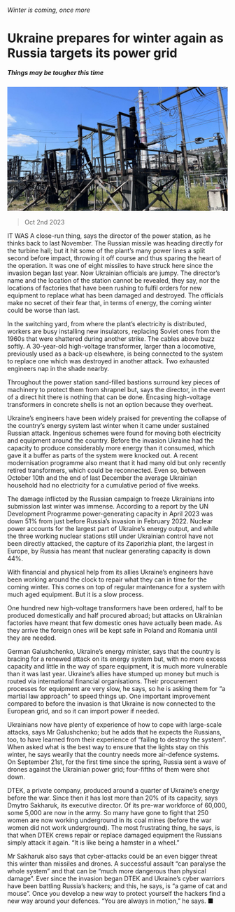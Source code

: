 ###### Winter is coming, once more

# Ukraine prepares for winter again as Russia targets its power grid 

##### Things may be tougher this time 

![image](images/20231007_EUP504.jpg) 

> Oct 2nd 2023 


IT WAS A close-run thing, says the director of the power station, as he thinks back to last November. The Russian missile was heading directly for the turbine hall; but it hit some of the plant’s many power lines a split second before impact, throwing it off course and thus sparing the heart of the operation. It was one of eight missiles to have struck here since the invasion began last year. Now Ukrainian officials are jumpy. The director’s name and the location of the station cannot be revealed, they say, nor the locations of factories that have been rushing to fulfil orders for new equipment to replace what has been damaged and destroyed. The officials make no secret of their fear that, in terms of energy, the coming winter could be worse than last.

In the switching yard, from where the plant’s electricity is distributed, workers are busy installing new insulators, replacing Soviet ones from the 1960s that were shattered during another strike. The cables above buzz softly. A 30-year-old high-voltage transformer, larger than a locomotive, previously used as a back-up elsewhere, is being connected to the system to replace one which was destroyed in another attack. Two exhausted engineers nap in the shade nearby.

Throughout the power station sand-filled bastions surround key pieces of machinery to protect them from shrapnel but, says the director, in the event of a direct hit there is nothing that can be done. Encasing high-voltage transformers in concrete shells is not an option because they overheat.

Ukraine’s engineers have been widely praised for preventing the collapse of the country’s energy system last winter when it came under sustained Russian attack. Ingenious schemes were found for moving both electricity and equipment around the country. Before the invasion Ukraine had the capacity to produce considerably more energy than it consumed, which gave it a buffer as parts of the system were knocked out. A recent modernisation programme also meant that it had many old but only recently retired transformers, which could be reconnected. Even so, between October 10th and the end of last December the average Ukrainian household had no electricity for a cumulative period of five weeks. 

The damage inflicted by the Russian campaign to freeze Ukrainians into submission last winter was immense. According to a report by the UN Development Programme power-generating capacity in April 2023 was down 51% from just before Russia’s invasion in February 2022. Nuclear power accounts for the largest part of Ukraine’s energy output, and while the three working nuclear stations still under Ukrainian control have not been directly attacked, the capture of its Zaporizhia plant, the largest in Europe, by Russia has meant that nuclear generating capacity is down 44%. 

With financial and physical help from its allies Ukraine’s engineers have been working around the clock to repair what they can in time for the coming winter. This comes on top of regular maintenance for a system with much aged equipment. But it is a slow process. 

One hundred new high-voltage transformers have been ordered, half to be produced domestically and half procured abroad; but attacks on Ukrainian factories have meant that few domestic ones have actually been made. As they arrive the foreign ones will be kept safe in Poland and Romania until they are needed.

German Galushchenko, Ukraine’s energy minister, says that the country is bracing for a renewed attack on its energy system but, with no more excess capacity and little in the way of spare equipment, it is much more vulnerable than it was last year. Ukraine’s allies have stumped up money but much is routed via international financial organisations. Their procurement processes for equipment are very slow, he says, so he is asking them for “a martial law approach” to speed things up. One important improvement compared to before the invasion is that Ukraine is now connected to the European grid, and so it can import power if needed. 

Ukrainians now have plenty of experience of how to cope with large-scale attacks, says Mr Galushchenko; but he adds that he expects the Russians, too, to have learned from their experience of “failing to destroy the system”. When asked what is the best way to ensure that the lights stay on this winter, he says wearily that the country needs more air-defence systems. On September 21st, for the first time since the spring, Russia sent a wave of drones against the Ukrainian power grid; four-fifths of them were shot down.

DTEK, a private company, produced around a quarter of Ukraine’s energy before the war. Since then it has lost more than 20% of its capacity, says Dmytro Sakharuk, its executive director. Of its pre-war workforce of 60,000, some 5,000 are now in the army. So many have gone to fight that 250 women are now working underground in its coal mines (before the war women did not work underground). The most frustrating thing, he says, is that when DTEK crews repair or replace damaged equipment the Russians simply attack it again. “It is like being a hamster in a wheel.” 

Mr Sakharuk also says that cyber-attacks could be an even bigger threat this winter than missiles and drones. A successful assault “can paralyse the whole system” and that can be “much more dangerous than physical damage”. Ever since the invasion began DTEK and Ukraine’s cyber warriors have been battling Russia’s hackers; and this, he says, is “a game of cat and mouse”. Once you develop a new way to protect yourself the hackers find a new way around your defences. “You are always in motion,” he says. ■

